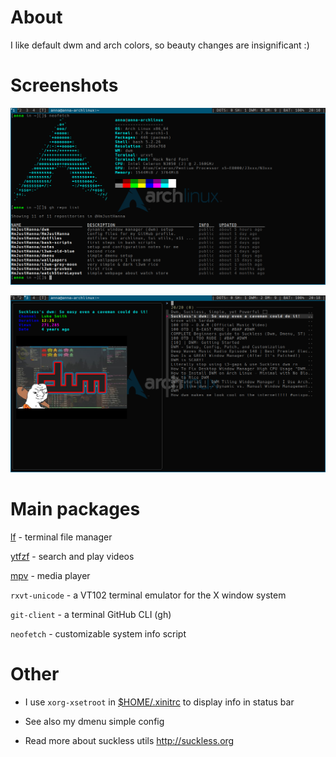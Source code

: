 # About

I like default dwm and arch colors, so beauty changes are insignificant :)

# Screenshots


![](/assets/images/neofetch.png)

![](/assets/images/ytfzf.png)


# Main packages

[lf](https://github.com/gokcehan/lf) - terminal file manager

[ytfzf](https://github.com/pystardust/ytfzf) - search and play videos

[mpv](https://github.com/mpv-player/mpv) - media player

`rxvt-unicode` - a VT102 terminal emulator for the X window system

`git-client` - a terminal GitHub CLI (gh)

`neofetch` - customizable system info script

# Other

- I use `xorg-xsetroot` in [$HOME/.xinitrc](https://github.com/HmJustHanna/dotfiles) to display info in status bar 

- See also my dmenu simple config

- Read more about suckless utils http://suckless.org

